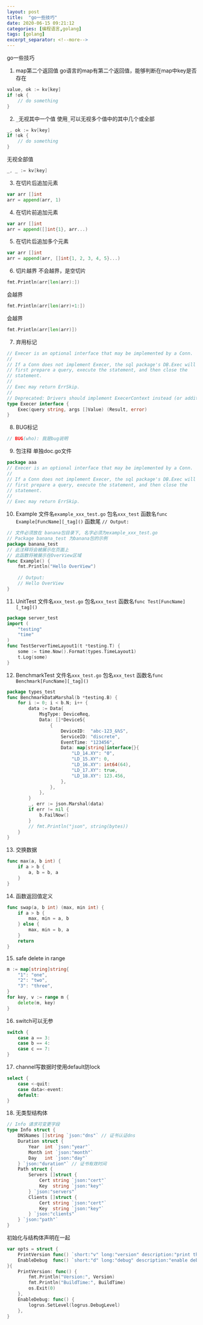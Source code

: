 ```yaml
---
layout: post
title:  "go一些技巧"
date: 2020-06-15 09:21:12
categories: [编程语言,golang]
tags: [golang]
excerpt_separator: <!--more-->
---
```

go一些技巧
<!--more-->

1. map第二个返回值
go语言的map有第二个返回值，能够判断在map中key是否存在
```go
value, ok := kv[key]
if !ok {
    // do something
}
```

2. `_`无视其中一个值
使用`_`可以无视多个值中的其中几个或全部
```go
_, ok := kv[key]
if !ok {
    // do something
}
```
无视全部值
```go
_, _ := kv[key]
```

3. 在切片后追加元素
```go
var arr []int
arr = append(arr, 1)
```


4. 在切片前追加元素
```go
var arr []int
arr = append([]int{1}, arr...)
```

5. 在切片后追加多个元素
```go
var arr []int
arr = append(arr, []int{1, 2, 3, 4, 5}...)
```

6. 切片越界
不会越界，是空切片
```go
fmt.Println(arr[len(arr):])
```
会越界
```go
fmt.Println(arr[len(arr)+1:])
```
会越界
```go
fmt.Println(arr[len(arr)])
```

7. 弃用标记
```go
// Execer is an optional interface that may be implemented by a Conn.
//
// If a Conn does not implement Execer, the sql package's DB.Exec will
// first prepare a query, execute the statement, and then close the
// statement.
//
// Exec may return ErrSkip.
//
// Deprecated: Drivers should implement ExecerContext instead (or additionally).
type Execer interface {
    Exec(query string, args []Value) (Result, error)
}
```

8. BUG标记
```go
// BUG(who): 我是bug说明
```

9. 包注释
单独doc.go文件
```go
package aaa
// Execer is an optional interface that may be implemented by a Conn.
//
// If a Conn does not implement Execer, the sql package's DB.Exec will
// first prepare a query, execute the statement, and then close the
// statement.
//
// Exec may return ErrSkip.
```

10. Example
文件名`example_xxx_test.go`
包名`xxx_test`
函数名`func Example[FuncName][_tag]()`
函数尾 `// Output:`
```go
// 文件必须放在 banana包目录下, 名字必须为example_xxx_test.go
// Package banana_test 为banana包的示例
package banana_test
// 此注释将会被展示在页面上
// 此函数将被展示在OverView区域
func Example() {
    fmt.Println("Hello OverView")
    
    // Output:
    // Hello OverView
}
```

11. UnitTest
文件名`xxx_test.go`
包名`xxx_test`
函数名`func Test[FuncName][_tag]()`
```go
package server_test
import (
    "testing"
    "time"
)
func TestServerTimeLayout1(t *testing.T) {
    some := time.Now().Format(types.TimeLayout1)
    t.Log(some)
}
```

12. BenchmarkTest
文件名`xxx_test.go`
包名`xxx_test`
函数名`func Benchmark[FuncName][_tag]()`
```go
package types_test
func BenchmarkDataMarshal(b *testing.B) {
    for i := 0; i < b.N; i++ {
        data := Data{
            MsgType: DeviceReq,
            Data: []*DeviceS{
                {
                    DeviceID:  "abc-123_&%S",
                    ServiceID: "discrete",
                    EventTime: "123456",
                    Data: map[string]interface{}{
                        "LD_14.XY": "0",
                        "LD_15.XY": 0,
                        "LD_16.XY": int64(64),
                        "LD_17.XY": true,
                        "LD_18.XY": 123.456,
                    },
                },
            },
        }
        _, err := json.Marshal(data)
        if err != nil {
            b.FailNow()
        }
        // fmt.Println("json", string(bytes))
    }
}
```

13. 交换数据
```go
func max(a, b int) {
    if a > b {
        a, b = b, a
    }
}
```

14. 函数返回值定义
```go
func swap(a, b int) (max, min int) {
    if a > b {
        max, min = a, b
    } else {
        max, min = b, a
    }
    return
}
```

15. safe delete in range
```go
m := map[string]string{
    "1": "one",
    "2": "two",
    "3": "three",
}
for key, v := range m {
    delete(m, key)
}
```

16. switch可以无参
```go
switch {
    case a == 3:
    case b == 4:
    case c == 7:
}
```

17. channel写数据时使用default防lock
```go
select {
    case <-quit:
    case data<-event:
    default:
}
```

18. 无类型结构体

```go
// Info 请求可变更字段
type Info struct {
	DNSNames []string `json:"dns"` // 证书认证dns
	Duration struct {
		Year  int `json:"year"`
		Month int `json:"month"`
		Day   int `json:"day"`
	} `json:"duration"` // 证书有效时间
	Path struct {
		Servers []struct {
			Cert string `json:"cert"`
			Key  string `json:"key"`
		} `json:"servers"`
		Clients []struct {
			Cert string `json:"cert"`
			Key  string `json:"key"`
		} `json:"clients"`
	} `json:"path"`
}
```

初始化与结构体声明在一起
```go
var opts = struct {
	PrintVersion func() `short:"v" long:"version" description:"print the version of the iotx"`
	EnableDebug  func() `short:"d" long:"debug" description:"enable debug of the iotx"`
}{
	PrintVersion: func() {
		fmt.Println("Version:", Version)
		fmt.Println("BuildTime:", BuildTime)
		os.Exit(0)
	},
	EnableDebug: func() {
		logrus.SetLevel(logrus.DebugLevel)
	},
}
```